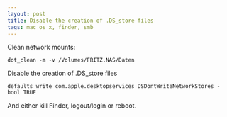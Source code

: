 ```yaml
---
layout: post
title: Disable the creation of .DS_store files
tags: mac os x, finder, smb
---
```


Clean network mounts:

```
dot_clean -m -v /Volumes/FRITZ.NAS/Daten
```

Disable the creation of .DS_store files

```
defaults write com.apple.desktopservices DSDontWriteNetworkStores -bool TRUE
```

And either kill Finder, logout/login or reboot.
